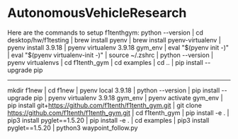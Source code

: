 # AutonomousVehicleResearch

Here are the commands to setup f1tenthgym: 
python --version | 
cd desktop/hw/f1testing  | 
brew install pyenv  | 
brew install pyenv-virtualenv  | 
pyenv install 3.9.18 | 
pyenv virtualenv 3.9.18 gym_env | 
eval "$(pyenv init -)" | 
eval "$(pyenv virtualenv-init -)" | 
source ~/.zshrc | 
python --version | 
pyenv virtualenvs | 
cd f1tenth_gym | 
cd examples | 
cd .. | 
pip install --upgrade pip 

_____________

mkdir f1new | 
cd f1new | 
pyenv local 3.9.18 | 
python --version | 
pip install --upgrade pip | 
pyenv virtualenv 3.9.18 gym_env | 
pyenv activate gym_env | 
pip install git+https://github.com/f1tenth/f1tenth_gym.git | 
git clone https://github.com/f1tenth/f1tenth_gym.git | 
cd f1tenth_gym | 
pip install -e . | 
pip3 install pyglet==1.5.20 | 
pip install -e . | 
cd examples | 
pip3 install pyglet==1.5.20 | 
python3 waypoint_follow.py 
